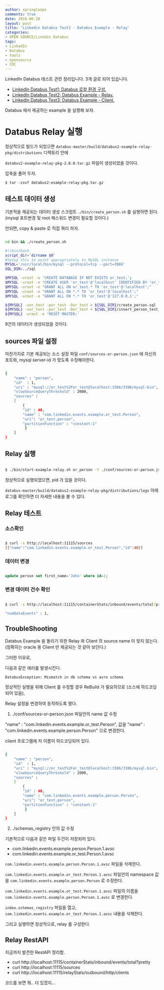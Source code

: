 ```yaml
---
author: springloops
comments: true
date: 2016-06-28
layout: post
title: 'Linkedin Databus Test2 - Databus Example - Relay'
categories:
- OPEN SOURCE/Linedin Databus
tags:
- LinkedIn
- Databus
- tools
- opensource
- CDC
---
```


LinkedIn Databus 테스트 관련 정리입니다. 3개 글로 되어 있습니다.

>
- [LinkedIn Databus Test1: Databus 로컬 환경 구성.](/archivers/linkedin-databus-test1)
- [LinkedIn Databus Test2: Databus Example - Relay.](#)
- [LinkedIn Databus Test3: Databus Example - Client.](/archivers/linkedin-databus-test3)

Databus 에서 제공하는 example 을 실행해 보자.

# Databus Relay 실행


정상적으로 빌드가 되었으면 `databus-master/build/databus2-example-relay-pkg/distributions` 디렉토리 안에

`databus2-example-relay-pkg-2.0.0.tar.gz` 파일이 생성되었을 것이다.

압축을 풀어 두자. 

`$ tar -zxvf databus2-example-relay-pkg.tar.gz`


## 테스트 데이터 생성

기본적을 제공되는 데이터 생성 스크립트 `./bin/create_person.sh` 를 실행하면 된다. 
(mysql 포트변경 및 root 패스워드 변경이 필요할 것이다.)

안되면, copy & paste 로 직접 쿼리 하자.

```bash

cd bin && ./create_person.sh

#!/bin/bash
script_dir=`dirname $0`
#Setup this to point appropriately to MySQL instance
MYSQL='/usr/local/bin/mysql --protocol=tcp --port=3066' 
SQL_DIR=../sql

$MYSQL -uroot -e 'CREATE DATABASE IF NOT EXISTS or_test;';
$MYSQL -uroot -e "CREATE USER 'or_test'@'localhost' IDENTIFIED BY 'or_test';";
$MYSQL -uroot -e "GRANT ALL ON or_test.* TO 'or_test'@'localhost';"
$MYSQL -uroot -e "GRANT ALL ON *.* TO 'or_test'@'localhost';"
$MYSQL -uroot -e "GRANT ALL ON *.* TO 'or_test'@'127.0.0.1';"

${MYSQL} -uor_test -por_test -Dor_test < ${SQL_DIR}/create_person.sql
${MYSQL} -uor_test -por_test -Dor_test < ${SQL_DIR}/insert_person_test_data_1.sql
${MYSQL} -uroot -e 'RESET MASTER;'

```

9건의 데이터가 생성되었을 것이다.

## sources 파일 설정

마찬가지로 기본 제공되는 소스 설정 파일 `conf/sources-or-person.json` 에 자신의 포트와, mysql server-id 가 맞도록 수정해아한다.

```bash

{
    "name" : "person",
    "id"  : 1,
    "uri" : "mysql://or_test%2For_test@localhost:3306/3306/mysql-bin",
    "slowSourceQueryThreshold" : 2000,
    "sources" :
    [
        {
        "id" : 40,
        "name" : "com.linkedin.events.example.or_test.Person",
        "uri": "or_test.person",
        "partitionFunction" : "constant:1"
         }
    ]
}

```

## Relay 실행

```bash

$ ./bin/start-example-relay.sh or_person -Y ./conf/sources-or-person.json

```

정상적으로 실행되었으면, pid 가 있을 것이다.

`databus-master/build/databus2-example-relay-pkg/distributions/logs` 아래 로그를 확인하면 더 자세한 내용을 볼 수 있다.

## Relay 테스트

### 소스확인

```bash

$ curl -s http://localhost:11115/sources
[{"name":"com.linkedin.events.example.or_test.Person","id":40}]

```

### 데이터 변경

```sql

update person set first_name='John' where id=1;

```

### 변경 데이터 건수 확인

```bash

$ curl -s http://localhost:11115/containerStats/inbound/events/total?pretty | grep numDataEvents

"numDataEvents" : 1,

```

## TroubleShooting

Databus Example 을 돌리기 위한 Relay 와 Client 의 source name 이 맞지 않는다.
(정확히는 oracle 용 Client 만 제공되는 것 같아 보인다.)

그러한 이유로, 

다음과 같은 에러를 발생시킨다.

`DatabusException: Mismatch in db schema vs avro schema`


정상적인 실행을 위해 Client 를 수정할 경우 ReBuild 가 필요하므로 (소스에 하드코딩되어 있음),

Relay 설정을 변경하여 동작하도록 했다.

1. ./conf/sources-or-person.json 파일안의 name 값 수정

"name" : "com.linkedin.events.example.or_test.Person", 값을 
"name" : "com.linkedin.events.example.person.Person" 으로 변경한다.

client 프로그램에 저 이름이 하드코딩되어 있다.

```bash

{
    "name" : "person",
    "id"  : 1,
    "uri" : "mysql://or_test%2For_test@localhost:3306/3306/mysql-bin",
    "slowSourceQueryThreshold" : 2000,
    "sources" :
    [
        {
        "id" : 40,
        "name" : "com.linkedin.events.example.person.Person",
        "uri": "or_test.person",
        "partitionFunction" : "constant:1"
         }
    ]
}

```

2. ./schemas_registry 안의 값 수정

기본적으로 다음과 같은 파일 두건이 저장되어 있다.

- com.linkedin.events.example.person.Person.1.avsc
- com.linkedin.events.example.or_test.Person.1.avsc

`com.linkedin.events.example.person.Person.1.avsc` 파일을 삭제한다.

`com.linkedin.events.example.or_test.Person.1.avsc` 파일안의 namespace 값을 `com.linkedin.events.example.person.Person` 로 수정한다.

`com.linkedin.events.example.or_test.Person.1.avsc` 파일의 이름을 `com.linkedin.events.example.person.Person.1.avsc` 로 변경한다.

`index.schemas_registry` 파일을 열고, `com.linkedin.events.example.or_test.Person.1.avsc` 내용을 삭제한다.

그리고 실행하면 정상적으로, relay 를 구성한다.



## Relay RestAPI 

지금까지 발견한 RestAPI 정리함.

* curl http://localhost:11115/containerStats/inbound/events/total?pretty
* curl http://localhost:11115/sources
* curl http://localhost:11115/relayStats/outbound/http/clients 

코드를 보면 뭐.. 더 있겠지...


